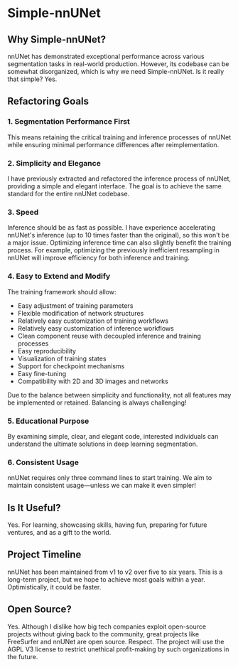 # Simple-nnUNet

## Why Simple-nnUNet?
nnUNet has demonstrated exceptional performance across various segmentation tasks in real-world production. However, its codebase can be somewhat disorganized, which is why we need Simple-nnUNet. Is it really that simple? Yes.

## Refactoring Goals

### 1. Segmentation Performance First
This means retaining the critical training and inference processes of nnUNet while ensuring minimal performance differences after reimplementation.

### 2. Simplicity and Elegance
I have previously extracted and refactored the inference process of nnUNet, providing a simple and elegant interface. The goal is to achieve the same standard for the entire nnUNet codebase.

### 3. Speed
Inference should be as fast as possible. I have experience accelerating nnUNet's inference (up to 10 times faster than the original), so this won't be a major issue. Optimizing inference time can also slightly benefit the training process. For example, optimizing the previously inefficient resampling in nnUNet will improve efficiency for both inference and training.

### 4. Easy to Extend and Modify
The training framework should allow:

- Easy adjustment of training parameters
- Flexible modification of network structures
- Relatively easy customization of training workflows
- Relatively easy customization of inference workflows
- Clean component reuse with decoupled inference and training processes
- Easy reproducibility
- Visualization of training states
- Support for checkpoint mechanisms
- Easy fine-tuning
- Compatibility with 2D and 3D images and networks

Due to the balance between simplicity and functionality, not all features may be implemented or retained. Balancing is always challenging!

### 5. Educational Purpose
By examining simple, clear, and elegant code, interested individuals can understand the ultimate solutions in deep learning segmentation.

### 6. Consistent Usage
nnUNet requires only three command lines to start training. We aim to maintain consistent usage—unless we can make it even simpler!

## Is It Useful?
Yes. For learning, showcasing skills, having fun, preparing for future ventures, and as a gift to the world.

## Project Timeline
nnUNet has been maintained from v1 to v2 over five to six years. This is a long-term project, but we hope to achieve most goals within a year. Optimistically, it could be faster.

## Open Source?
Yes. Although I dislike how big tech companies exploit open-source projects without giving back to the community, great projects like FreeSurfer and nnUNet are open source. Respect. The project will use the AGPL V3 license to restrict unethical profit-making by such organizations in the future.
